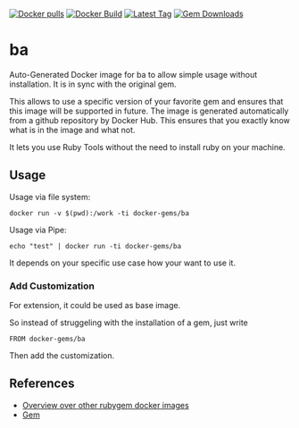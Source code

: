 [![Docker pulls](https://img.shields.io/docker/pulls/rubygem/ba.svg)](https://hub.docker.com/r/rubygem/ba/)
[![Docker Build](https://img.shields.io/docker/automated/rubygem/ba.svg)](https://hub.docker.com/r/rubygem/ba/)
[![Latest Tag](https://img.shields.io/github/tag/docker-rubygem/ba.svg)](https://hub.docker.com/r/rubygem/ba/)
[![Gem Downloads](https://img.shields.io/gem/dt/ba.svg)](https://rubygems.org/gems/ba/)
# ba

Auto-Generated Docker image for ba to allow simple usage without installation.
It is in sync with the original gem.

This allows to use a specific version of your favorite gem and ensures that this image will be supported in future.
The image is generated automatically from a github repository by Docker Hub.
This ensures that you exactly know what is in the image and what not.

It lets you use Ruby Tools without the need to install ruby on your machine.

## Usage

Usage via file system:

`docker run -v $(pwd):/work -ti docker-gems/ba`

Usage via Pipe:

`echo "test" | docker run -ti docker-gems/ba`

It depends on your specific use case how your want to use it.

### Add Customization

For extension, it could be used as base image.

So instead of struggeling with the installation of a gem, just write

`FROM docker-gems/ba`

Then add the customization.

## References

 - [Overview over other rubygem docker images](https://github.com/thinkbot/docker-rubygem)
 - [Gem](https://rubygems.org/gems/ba/)
